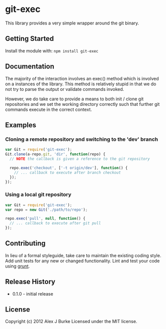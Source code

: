 # git-exec
This library provides a very simple wrapper around the git binary.

## Getting Started
Install the module with: `npm install git-exec`

## Documentation
The majority of the interaction involves an exec() method which is
involved on a instances of the library. This method is relatively stupid in
that we do not try to parse the output or validate commands invoked.

However, we do take care to provide a means to both init / clone git
repositories and we set the working directory correctly such that
further git commands execute in the correct context.

## Examples

### Cloning a remote repository and switching to the 'dev' branch
```javascript
var Git = require('git-exec');
Git.clone(a-repo.git, 'dir', function(repo) {
  // NOTE the callback is given a reference to the git repository

  repo.exec('checkout', ['-t origin/dev'], function() {
    // ... callback to execute after branch checkout
  });
});
```

### Using a local git repository
```javascript
var Git = require('git-exec');
var repo = new Git('./path/to/repo');

repo.exec('pull', null, function() {
  // ... callback to execute after git pull
});
```

## Contributing
In lieu of a formal styleguide, take care to maintain the existing coding style. Add unit tests for any new or changed functionality. Lint and test your code using [grunt](https://github.com/gruntjs/grunt).

## Release History
* 0.1.0 - initial release

## License
Copyright (c) 2012 Alex J Burke
Licensed under the MIT license.
